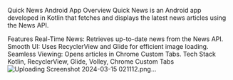 Quick News Android App
Overview
Quick News is an Android app developed in Kotlin that fetches and displays the latest news articles using the News API.

Features
Real-Time News: Retrieves up-to-date news from the News API.
Smooth UI: Uses RecyclerView and Glide for efficient image loading.
Seamless Viewing: Opens articles in Chrome Custom Tabs.
Tech Stack
Kotlin, RecyclerView, Glide, Volley, Chrome Custom Tabs
![Uploading Screenshot 2024-03-15 021112.png…]()
